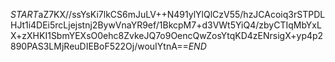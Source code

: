 $START$aZ7KX//ssYsKi7lkCS6mJuLV++N491ylYlQlCzV55/hzJCAcoiq3rSTPDLHJt1i4DEi5rcLjejstnj2BywVnaYR9ef/1BkcpM7+d3VWt5YiQ4/zbyCTIqMbYxLX+zXHKI1SbmYEXsO0ehc8ZvkeJQ7o9OencQwZosYtqKD4zENrsigX+yp4p2890PAS3LMjReuDIEBoF522Oj/wouIYtnA==$END$